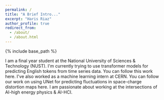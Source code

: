 ```yaml
---
permalink: /
title: "A Brief Intro..."
excerpt: "Haris Riaz"
author_profile: true
redirect_from: 
  - /about/
  - /about.html
---
```


{% include base_path %}

I am a final year student at the National University of Sciences & Technology (NUST). I'm currently trying to use transformer models for predicting English tokens from time series data. You can follow this work here. I've also worked as a machine learning intern at CERN. You can follow our work on using UNet for predicting fluctuations in space-charge distortion maps here. I am passionate about working at the intersections of AI-high energy physics & AI-HCI.

